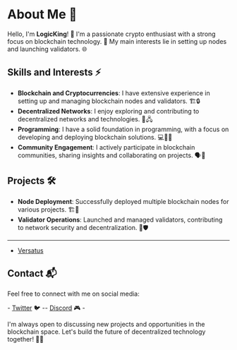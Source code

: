 # About Me 👋

Hello, I'm **LogicKing**! 👑 I'm a passionate crypto enthusiast with a strong focus on blockchain technology. 🚀 My main interests lie in setting up nodes and launching validators. 🌐

## Skills and Interests ⚡

- **Blockchain and Cryptocurrencies**: I have extensive experience in setting up and managing blockchain nodes and validators. 🏗️🔒
- **Decentralized Networks**: I enjoy exploring and contributing to decentralized networks and technologies. 🔄🖧
- **Programming**: I have a solid foundation in programming, with a focus on developing and deploying blockchain solutions. 💻👨‍💻
- **Community Engagement**: I actively participate in blockchain communities, sharing insights and collaborating on projects. 🗣️🤝

## Projects 🛠️

- **Node Deployment**: Successfully deployed multiple blockchain nodes for various projects. 🏗️🌉
- **Validator Operations**: Launched and managed validators, contributing to network security and decentralization. 🔐🛡️
  
---

- [Versatus](https://github.com/LogicKing-Chains/Versatus-GUIDE)

## Contact 📬

Feel free to connect with me on social media:

\- [Twitter](https://x.com/logic_king_) 🐦  -- [Discord](https://discordapp.com/users/1021599254369816667) 🎮 \-

I'm always open to discussing new projects and opportunities in the blockchain space. Let's build the future of decentralized technology together! 🤝🌟
